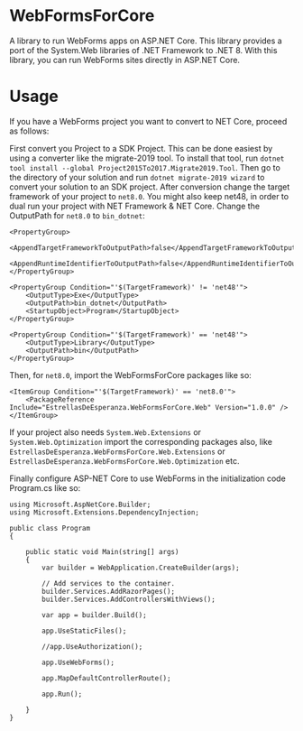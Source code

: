 # WebFormsForCore

A library to run WebForms apps on ASP.NET Core. This library provides a port
of the System.Web libraries of .NET Framework to .NET 8. With this library,
you can run WebForms sites directly in ASP.NET Core. 

# Usage

If you have a WebForms project you want to convert to NET Core, proceed as follows:

First convert you Project to a SDK Project. This can be done easiest by using a converter like the migrate-2019 tool. To install that tool, run `dotnet tool install --global Project2015To2017.Migrate2019.Tool`. Then go to the directory of your solution and run `dotnet migrate-2019 wizard` to convert your solution to an SDK project.
After conversion change the target framework of your project to `net8.0`. You might also keep net48, in order to dual run your project with NET Framework & NET Core.
Change the OutputPath for `net8.0` to `bin_dotnet`:
```
<PropertyGroup>
    <AppendTargetFrameworkToOutputPath>false</AppendTargetFrameworkToOutputPath>
    <AppendRuntimeIdentifierToOutputPath>false</AppendRuntimeIdentifierToOutputPath>
</PropertyGroup>

<PropertyGroup Condition="'$(TargetFramework)' != 'net48'">
    <OutputType>Exe</OutputType>
    <OutputPath>bin_dotnet</OutputPath>
	<StartupObject>Program</StartupObject>
</PropertyGroup>

<PropertyGroup Condition="'$(TargetFramework)' == 'net48'">
    <OutputType>Library</OutputType>
    <OutputPath>bin</OutputPath>
</PropertyGroup>
``` 

 Then, for `net8.0`, import the WebFormsForCore packages like so:
```
<ItemGroup Condition="'$(TargetFramework)' == 'net8.0'">
    <PackageReference Include="EstrellasDeEsperanza.WebFormsForCore.Web" Version="1.0.0" />
</ItemGroup>
```
If your project also needs `System.Web.Extensions` or `System.Web.Optimization` import the corresponding packages also, like `EstrellasDeEsperanza.WebFormsForCore.Web.Extensions` or `EstrellasDeEsperanza.WebFormsForCore.Web.Optimization` etc.

Finally configure ASP-NET Core to use WebForms in the initialization code Program.cs like so:
```
using Microsoft.AspNetCore.Builder;
using Microsoft.Extensions.DependencyInjection;

public class Program
{

	public static void Main(string[] args)
	{
		var builder = WebApplication.CreateBuilder(args);

		// Add services to the container.
		builder.Services.AddRazorPages();
		builder.Services.AddControllersWithViews();

		var app = builder.Build();

		app.UseStaticFiles();

		//app.UseAuthorization();

		app.UseWebForms();

		app.MapDefaultControllerRoute();
			
		app.Run();

	}
}
```
